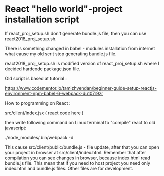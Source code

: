 # React "hello world"-project installation script

If react_proj_setup.sh don't generate bundle.js file, then you can use react2018_proj_setup.sh.

There is something changed in babel - modules installation from internet what cause my old scrit stop generating bundle.js file.

 react2018_proj_setup.sh is modified version of react_proj_setup.sh where I decided hardcode package.json file.

 Old script is based at tutorial :

https://www.codementor.io/tamizhvendan/beginner-guide-setup-reactjs-environment-npm-babel-6-webpack-du107r9zr



How to programming on React :

src/client/index.jsx  ( react code here )

then write following command on Linux terminal to "compile" react to old javascript:

./node_modules/.bin/webpack -d


This cause src/client/public/bundle.js - file update, after that you can open your project in browser at src/client/index.html.
Remember that after compilation you can see changes in browser, because index.html read bundle.js file. This mean that if you need
to host project you need only index.html and bundle.js files. Other files are for development.







